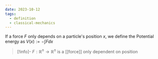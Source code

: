 ```yaml
---
date: 2023-10-12
tags:
  - definition
  - classical-mechanics
---
```

 If a force $F$ only depends on a particle's position $x$, we define the Potential energy as $V(x) := - \int F dx$

>[!info]-
> $F: \mathbb{R}^n \rightarrow \mathbb{R}^n$ is a [[force]] only dependent on position 
